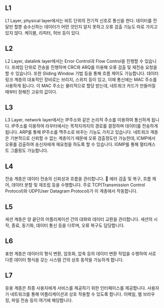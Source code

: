 ## L1
L1 Layer, physical layer에서는 비트 단위의 전기적 신호로 통신을 한다. 데이터를 전달만 할뿐 송수신하는 데이터가 어떤 것인지 알지 못하고 오류 검출 기능도 따로 가지고있지 않다. 케이블, 리피터, 허브 등이 있다.

## L2
L2 Layer, datalink layer에서는 Error Control과 Flow Control을 진행할 수 있습니다. 프레임 단위로 전송을 진행하며 CRC와 ARQ를 이용해 오류 검출 및 재전송 요청을 할 수 있습니다. 또한 Sliding Window 기법
등을 통해 흐름 제어도 가능합니다. 데이터링크 계층의 대표적인 장비로는 브리지, 스위치 등이 있고, 이때 통신에는 MAC 주소를 사용하게 됩니다. 이 MAC 주소는 물리적으로 할당 받는데, 네트워크 카드가 만들어질 때부터 정해진 고유의 값이다. 

## L3
L3 Layer, network layer에서는 IP주소와 같은 논리적 주소를 이용하여 통신하게 됩니다. IP주소를 이용하여 라우터에서는 목적지까지의 경로를 결정하며 데이터를 전송하게 됩니다. ARP를 통해 IP주소를 맥주소로 바꾸는 기능도 가지고 있습니다.
네트워크 계층은 기본적으로 신뢰할 수 없는 계층이기 때문에 오류 검출정도만 가능한데, ICMP에서 오류를 검출하여 송신자에게 재요청을 하도록 할 수 있습니다. IGMP를 통해 멀티캐스트 그룹핑도 가능합니다.

## L4
전송 계층은 데이터 전송의 신뢰성과 흐름을 관리합니다. 
에러 검출 및 복구, 흐름 제어, 데이터 분할 및 재조립 등을 수행합니다. 주로 TCP(Transmission Control Protocol)와 UDP(User Datagram Protocol)가 이 계층에서 작동합니다.

## L5
세션 계층은 양 끝단의 어플리케이션 간의 대화와 데이터 교환을 관리합니다. 세션의 시작, 종료, 동기화, 데이터 통신 등을 다루며, 오류 복구도 담당합니다.

## L6
표현 계층은 데이터의 형식 변환, 암호화, 압축 등의 데이터 변환 작업을 수행하여 서로 다른 데이터 형식을 갖는 시스템 간의 상호 동작을 가능하게 합니다.

## L7
응용 계층은 최종 사용자에게 서비스를 제공하기 위한 인터페이스를 제공합니다. 사용자가 네트워크를 통해 어플리케이션과 상호 작용할 수 있도록 합니다. 이메일, 웹 브라우징, 파일 전송 등이 여기에 해당합니다.
